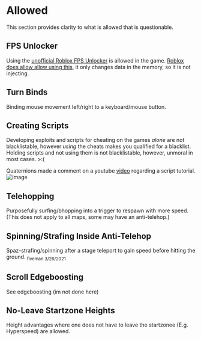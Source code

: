 # Allowed
This section provides clarity to what is allowed that is questionable.

## FPS Unlocker
Using the [unofficial Roblox FPS Unlocker](https://github.com/axstin/rbxfpsunlocker) is allowed in the game. [Roblox does allow allow using this](https://devforum.roblox.com/t/does-roblox-allow-the-use-of-fps-unlockers/486458/2), it only changes data in the memory, so it is not injecting.

## Turn Binds
Binding mouse movement left/right to a keyboard/mouse button.

## Creating Scripts
Developing exploits and scripts for cheating on the games *alone* are not blacklistable, however *using* the cheats makes you qualified for a blacklist. Holding scripts and not using them is not blacklistable, however, unmoral in most cases. >:(

Quaternions made a comment on a youtube [video](https://www.youtube.com/watch?v=aFVJyse2M_4) regarding a script tutorial.
![image](https://user-images.githubusercontent.com/60794909/120088350-66bdd180-c0bd-11eb-8769-f8da845c566c.png)


## Telehopping
Purposefully surfing/bhopping into a trigger to respawn with more speed. (This does not apply to all maps, some may have an anti-telehop.)

## Spinning/Strafing Inside Anti-Telehop
Spaz-strafing/spinning after a stage teleport to gain speed before hitting the ground.
<sub>fiveman 3/26/2021<sub>

## Scroll Edgeboosting
See edgeboosting (im not done here)

## No-Leave Startzone Heights
Height advantages where one does not have to leave the startzonee (E.g. Hyperspeed) are allowed.
